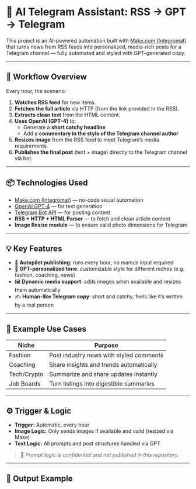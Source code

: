 # 🤖 AI Telegram Assistant: RSS → GPT → Telegram

This project is an AI-powered automation built with [Make.com (Integromat)](https://www.make.com/) that turns news from RSS feeds into personalized, media-rich posts for a Telegram channel — fully automated and styled with GPT-generated copy.

---

## 🔁 Workflow Overview

Every hour, the scenario:

1. **Watches RSS feed** for new items.
2. **Fetches the full article** via HTTP (from the link provided in the RSS).
3. **Extracts clean text** from the HTML content.
4. **Uses OpenAI (GPT-4)** to:
   - Generate a **short catchy headline**
   - Add a **commentary in the style of the Telegram channel author**
5. **Resizes image** from the RSS feed to meet Telegram’s media requirements.
6. **Publishes the final post** (text + image) directly to the Telegram channel via bot.

---

## 📦 Technologies Used

- [Make.com (Integromat)](https://www.make.com/) — no-code visual automation
- [OpenAI GPT-4](https://platform.openai.com/) — for text generation
- [Telegram Bot API](https://core.telegram.org/bots/api) — for posting content
- **RSS + HTTP + HTML Parser** — to fetch and clean article content
- **Image Resize module** — to ensure valid photo dimensions for Telegram

---

## 💡 Key Features

- 🎯 **Autopilot publishing**: runs every hour, no manual input required
- 🧠 **GPT-personalized tone**: customizable style for different niches (e.g. fashion, coaching, news)
- 🖼️ **Dynamic media support**: adds images when available and resizes them automatically
- ✍️ **Human-like Telegram copy**: short and catchy, feels like it’s written by a real person

---

## 📍 Example Use Cases

| Niche       | Purpose                                 |
|-------------|-----------------------------------------|
| Fashion     | Post industry news with styled comments |
| Coaching    | Share insights and trends automatically |
| Tech/Crypto | Summarize and share updates instantly   |
| Job Boards  | Turn listings into digestible summaries |

---

## ⚙️ Trigger & Logic

- **Trigger:** Automatic, every hour
- **Image Logic:** Only sends images if available and valid (resized via Make)
- **Text Logic:** All prompts and post structures handled via GPT

> 📌 _Prompt logic is confidential and not published in this repository._

---

## 📲 Output Example